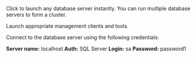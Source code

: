 Click to launch any database server instantly. You can run multiple database servers to form a cluster.

Launch appropriate management clients and tools.

Connect to the database server using the following credentials:

**Server name:** localhost
**Auth:** SQL Server
**Login:** sa
**Password:** password1